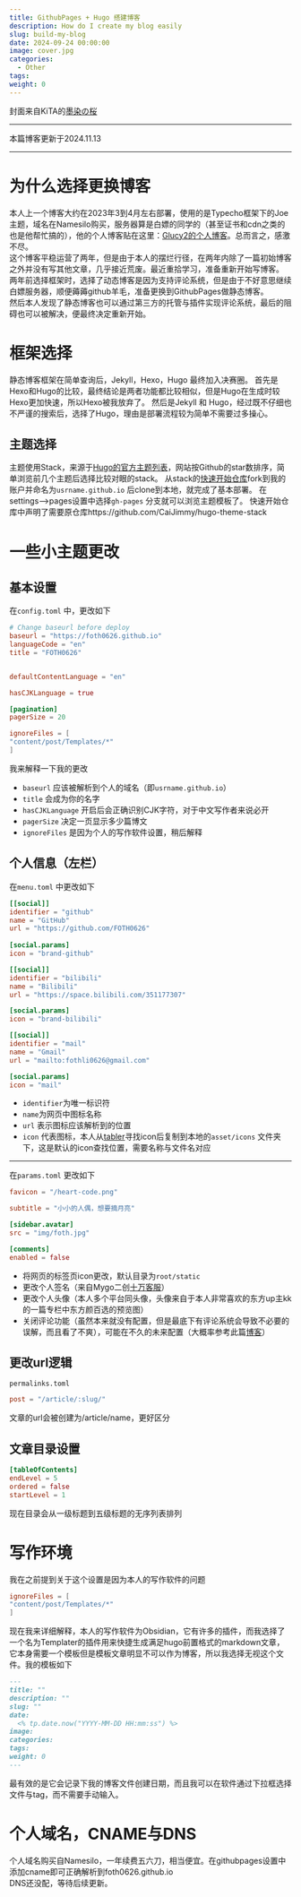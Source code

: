 ```yaml
---
title: GithubPages + Hugo 搭建博客
description: How do I create my blog easily
slug: build-my-blog
date: 2024-09-24 00:00:00
image: cover.jpg
categories:
  - Other
tags: 
weight: 0
---
```

封面来自KiTA的[墨染の桜](https://www.pixiv.net/artworks/92462879)

---
本篇博客更新于2024.11.13

---
# 为什么选择更换博客
本人上一个博客大约在2023年3到4月左右部署，使用的是Typecho框架下的Joe主题，域名在Namesilo购买，服务器算是白嫖的同学的（甚至证书和cdn之类的也是他帮忙搞的），他的个人博客贴在这里：[Glucy2的个人博客](https://glucy2.com/)。总而言之，感激不尽。    
这个博客平稳运营了两年，但是由于本人的摆烂行径，在两年内除了一篇初始博客之外并没有写其他文章，几乎接近荒废。最近重拾学习，准备重新开始写博客。  
两年前选择框架时，选择了动态博客是因为支持评论系统，但是由于不好意思继续白嫖服务器，顺便薅薅github羊毛，准备更换到GithubPages做静态博客。   
然后本人发现了静态博客也可以通过第三方的托管与插件实现评论系统，最后的阻碍也可以被解决，便最终决定重新开始。  
# 框架选择
静态博客框架在简单查询后，Jekyll，Hexo，Hugo 最终加入决赛圈。
首先是Hexo和Hugo的比较，最终结论是两者功能都比较相似，但是Hugo在生成时较Hexo更加快速，所以Hexo被我放弃了。
然后是Jekyll 和 Hugo，经过既不仔细也不严谨的搜索后，选择了Hugo，理由是部署流程较为简单不需要过多操心。
## 主题选择
主题使用Stack，来源于[Hugo的官方主题列表](https://themes.gohugo.io/)，网站按Github的star数排序，简单浏览前几个主题后选择比较对眼的stack。
从stack的[快速开始仓库](https://github.com/CaiJimmy/hugo-theme-stack-starter)fork到我的账户并命名为`usrname.github.io` 后clone到本地，就完成了基本部署。
在settings-->pages设置中选择`gh-pages` 分支就可以浏览主题模板了。
快速开始仓库中声明了需要原仓库https://github.com/CaiJimmy/hugo-theme-stack
# 一些小主题更改
## 基本设置
在`config.toml` 中，更改如下
```toml
# Change baseurl before deploy
baseurl = "https://foth0626.github.io"
languageCode = "en"
title = "FOTH0626"


defaultContentLanguage = "en"

hasCJKLanguage = true

[pagination]
pagerSize = 20

ignoreFiles = [
"content/post/Templates/*"
]
```
我来解释一下我的更改
- `baseurl`  应该被解析到个人的域名（即`usrname.github.io`）
- `title` 会成为你的名字
- `hasCJKLanguage` 开启后会正确识别CJK字符，对于中文写作者来说必开
- `pagerSize` 决定一页显示多少篇博文
- `ignoreFiles` 是因为个人的写作软件设置，稍后解释
## 个人信息（左栏）
在`menu.toml` 中更改如下
```toml
[[social]]
identifier = "github"
name = "GitHub"
url = "https://github.com/FOTH0626"
 
[social.params]
icon = "brand-github"

[[social]]
identifier = "bilibili"
name = "Bilibili"
url = "https://space.bilibili.com/351177307"

[social.params]
icon = "brand-bilibili"

[[social]]
identifier = "mail"
name = "Gmail"
url = "mailto:fothli0626@gmail.com"

[social.params]
icon = "mail"
```

- `identifier`为唯一标识符
- `name`为网页中图标名称
- `url` 表示图标应该解析到的位置
- `icon` 代表图标，本人从[tabler](https://tabler.io/icons)寻找icon后复制到本地的`asset/icons` 文件夹下，这是默认的icon查找位置，需要名称与文件名对应
- ---
在`params.toml` 更改如下
```toml
favicon = "/heart-code.png"

subtitle = "小小的人偶，想要摘月亮"

[sidebar.avatar]
src = "img/foth.jpg"

[comments]
enabled = false
```
- 将网页的标签页icon更改，默认目录为`root/static` 
- 更改个人签名（来自Mygo二创[十万客服](https://www.bilibili.com/video/BV1Ry421i7jL)）
- 更改个人头像（本人多个平台同头像，头像来自于本人非常喜欢的东方up主kk的一篇专栏中东方颜百选的预览图）
- 关闭评论功能（虽然本来就没有配置，但是最底下有评论系统会导致不必要的误解，而且看了不爽），可能在不久的未来配置（大概率参考此篇[博客](https://www.pseudoyu.com/zh/2024/07/22/free_commenting_system_using_remark42_and_flyio/)）
## 更改url逻辑
`permalinks.toml`
```toml
post = "/article/:slug/"
```
文章的url会被创建为/article/name，更好区分
## 文章目录设置
```toml
[tableOfContents]
endLevel = 5
ordered = false 
startLevel = 1
```
现在目录会从一级标题到五级标题的无序列表排列

# 写作环境
我在之前提到关于这个设置是因为本人的写作软件的问题
```toml
ignoreFiles = [
"content/post/Templates/*"
]
```
现在我来详细解释，本人的写作软件为Obsidian，它有许多的插件，而我选择了一个名为Templater的插件用来快捷生成满足hugo前置格式的markdown文章，它本身需要一个模板但是模板文章明显不可以作为博客，所以我选择无视这个文件。我的模板如下
```markdown
---
title: ""
description: ""
slug: ""
date:
  <% tp.date.now("YYYY-MM-DD HH:mm:ss") %>
image:
categories:
tags:
weight: 0
---
```
最有效的是它会记录下我的博客文件创建日期，而且我可以在软件通过下拉框选择文件与tag，而不需要手动输入。
# 个人域名，CNAME与DNS
个人域名购买自Namesilo，一年续费五六刀，相当便宜。在githubpages设置中添加cname即可正确解析到foth0626.github.io  
DNS还没配，等待后续更新。